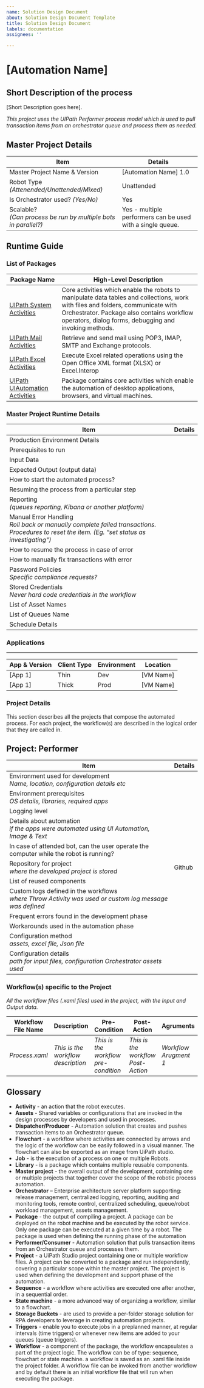 ```yaml
---
name: Solution Design Document
about: Solution Design Document Template
title: Solution Design Document
labels: documentation
assignees: ''

---
```


# [Automation Name]

## Short Description of the process
[Short Description goes here].

*This project uses the UIPath Performer process model which is used to pull transaction items from an orchestrator queue and process them as needed.*

## Master Project Details
Item | Details
--- | ---
Master Project Name & Version | [Automation Name] 1.0
Robot Type <br> *(Attenended/Unattended/Mixed)* | Unattended
Is Orchestrator used? *(Yes/No)* | Yes
Scalable? <br> *(Can process be run by multiple bots in parallel?)* | Yes - multiple performers can be used with a single queue.

## Runtime Guide
### List of Packages
Package Name | High-Level Description
--- | ---
[UIPath System Activities](https://docs.uipath.com/activities/docs/about-the-system-activities-pack) | Core activities which enable the robots to manipulate data tables and collections, work with files and folders, communicate with Orchestrator. Package also contains workflow operators, dialog forms, debugging and invoking methods.
[UIPath Mail Activities](https://docs.uipath.com/activities/docs/about-the-mail-activities-pack) | Retrieve and send mail using POP3, IMAP, SMTP and Exchange protocols.
[UIPath Excel Activities](https://docs.uipath.com/activities/docs/about-the-excel-activities-pack) | Execute Excel related operations using the Open Office XML format (XLSX) or Excel.Interop
[UIPath UIAutomation Activities](https://docs.uipath.com/activities/docs/about-the-ui-automation-activities-pack) | Package contains core activities which enable the automation of desktop applications, browsers, and virtual machines.
### Master Project Runtime Details
Item | Details
--- | ---
Production Environment Details | 
Prerequisites to run |
Input Data |
Expected Output (output data) | 
How to start the automated process? |
Resuming the process from a particular step | 
Reporting <br> *(queues reporting, Kibana or another platform)* | 
Manual Error Handling <br> *Roll back or manually complete failed transactions. <br> Procedures to reset the item. (Eg. “set status as investigating")*| 
How to resume the process in case of error | 
How to manually fix transactions with error | 
Password Policies <br> *Specific compliance requests?* |
Stored Credentials <br> *Never hard code credentials in the workflow* | 
List of Asset Names |
List of Queues Name |
Schedule Details |

### **Applications**
---
App & Version | Client Type | Environment | Location
--- | --- | --- | ---
[App 1] | Thin | Dev | [VM Name]
[App 1] | Thick | Prod | [VM Name]

### **Project Details**
This section describes all the projects that compose the automated process. 
For each project, the workflow(s) are described in the logical order that they are called in.<br>

## Project: Performer
Item | Details
--- | ---
Environment used for development <br> *Name, location, configuration details etc* | 
Environment prerequisites <br> *OS details, libraries, required apps* | 
Logging level | 
Details about automation <br> *if the apps were automated using UI Automation, Image & Text* |
In case of attended bot, can the user operate the computer while the robot is running? |
Repository for project <br> *where the developed project is stored* | Github
List of reused components | 
Custom logs defined in the workflows <br> *where Throw Activity was used or custom log message was defined* | 
Frequent errors found in the development phase | 
Workarounds used in the automation phase | 
Configuration method <br> *assets, excel file, Json file* | 
Configuration details <br> *path for input files, configuration Orchestrator assets used* | 

### Workflow(s) specific to the Project 
*All the workflow files (.xaml files) used in the project, with the Input and Output data.*

| Workflow File Name | Description | Pre-Condition | Post-Action | Agruments | Comments |
| --- | --- | --- | --- | --- | --- |
| *Process.xaml*| *This is the workflow description* | *This is the workflow pre-condition* | *This is the workflow Post-Action* | *Workflow Arugment 1* | *Workflow Comment* |

## **Glossary**

- **Activity** - an action that the robot executes.
- **Assets** - Shared variables or configurations that are invoked in the design processes by developers and used in processes.
- **Dispatcher/Producer** - Automation solution that creates and pushes transaction items to an Orchestrator queue.
- **Flowchart** - a workflow where activities are connected by arrows and the logic of the workflow can be easily followed in a visual manner. The flowchart can also be exported as an image from UiPath studio.
- **Job** - is the execution of a process on one or multiple Robots.
- **Library** - is a package which contains multiple reusable components.
- **Master project** - the overall output of the development, containing one or multiple projects that together cover the scope of the robotic process automation.
- **Orchestrator** – Enterprise architecture server platform supporting: release management, centralized logging, reporting, auditing and monitoring tools, remote control, centralized scheduling, queue/robot workload management, assets management.
- **Package** - the output of compiling a project. A package can be deployed on the robot machine and be executed by the robot service. Only one package can be executed at a given time by a robot. The package is used when defining the running phase of the automation
- **Performer/Consumer** - Automation solution that pulls transaction items from an Orchestrator queue and processes them.
- **Project** - a UiPath Studio project containing one or multiple workflow files. A project can be converted to a package and run independently, covering a particular scope within the master project. The project is used when defining the development and support phase of the automation.
- **Sequence** - a workflow where activities are executed one after another, in a sequential order.
- **State machine** - a more advanced way of organizing a workflow, similar to a flowchart.
- **Storage Buckets** - are used to provide a per-folder storage solution for RPA developers to leverage in creating automation projects.
- **Triggers** - enable you to execute jobs in a preplanned manner, at regular intervals (time triggers) or whenever new items are added to your queues (queue triggers).
- **Workflow** - a component of the package, the workflow encapsulates a part of the project logic. The workflow can be of type: sequence, flowchart or state machine. a workflow is saved as an .xaml file inside the project folder. A workflow file can be invoked from another workflow and by default there is an initial workflow file that will run when executing the package.
